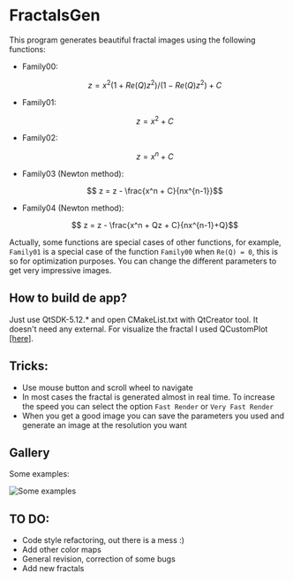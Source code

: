 # FractalsGen

This program generates beautiful fractal images using the following functions:

- Family00:
     ```math
        z = x^2(1+Re(Q)z^2)/(1-Re(Q)z^2) + C
    ```
- Family01:
     ```math
        z = x^2 + C
    ```
- Family02:
     ```math
        z = x^n + C
    ```
- Family03 (Newton method):
     ```math
        z = z - \frac{x^n + C}{nx^{n-1}}
     ```
- Family04 (Newton method):
     ```math
        z = z - \frac{x^n + Qz + C}{nx^{n-1}+Q}
     ```
Actually, some functions are special cases of other functions, for example, `Family01` is a special case of the function `Family00` when ```Re(Q) = 0```, this is so for optimization purposes. You can change the different parameters to get very impressive images.

## How to build de app?
Just use QtSDK-5.12.* and open CMakeList.txt with QtCreator tool. It doesn't need any external. For visualize the fractal I used QCustomPlot [[here]](https://www.qcustomplot.com/). 


## Tricks:
 - Use mouse button and scroll wheel to navigate
 - In most cases the fractal is generated almost in real time. To increase the speed you can select the option `Fast Render` or `Very Fast Render` 
 - When you get a good image you can save the parameters you used and generate an image at the resolution you want
 
## Gallery
Some examples:

![](./gallery.png?raw=true "Some examples") 

## TO DO:
- Code style refactoring, out there is a mess :) 
- Add other color maps
- General revision, correction of some bugs
- Add new fractals